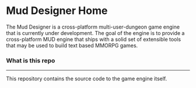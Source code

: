 # Mud Designer Home

The Mud Designer is a cross-platform multi-user-dungeon game engine that is currently under development. The goal of the engine is to provide a cross-platform MUD engine that ships with a solid set of extensible tools that may be used to build text based MMORPG games.

### What is this repo
---
This repository contains the source code to the game engine itself. 
